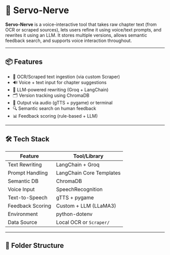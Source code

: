 # 🚀 Servo-Nerve

**Servo-Nerve** is a voice-interactive tool that takes raw chapter text (from OCR or scraped sources), lets users refine it using voice/text prompts, and rewrites it using an LLM. It stores multiple versions, allows semantic feedback search, and supports voice interaction throughout.

---

## 📦 Features

- 📄 OCR/Scraped text ingestion (via custom Scraper)
- 🔊 Voice + text input for chapter suggestions
- 🧠 LLM-powered rewriting (Groq + LangChain)
- 🗂️ Version tracking using ChromaDB
- 📢 Output via audio (gTTS + pygame) or terminal
- 🔍 Semantic search on human feedback
- 📊 Feedback scoring (rule-based + LLM)

---

## 🛠️ Tech Stack

| Feature               | Tool/Library                 |
|----------------------|------------------------------|
| Text Rewriting       | LangChain + Groq             |
| Prompt Handling      | LangChain Core Templates     |
| Semantic DB          | ChromaDB                     |
| Voice Input          | SpeechRecognition            |
| Text-to-Speech       | gTTS + pygame                |
| Feedback Scoring     | Custom + LLM (LLaMA3)        |
| Environment          | python-dotenv                |
| Data Source          | Local OCR or `Scraper/`      |

---

## 📂 Folder Structure

